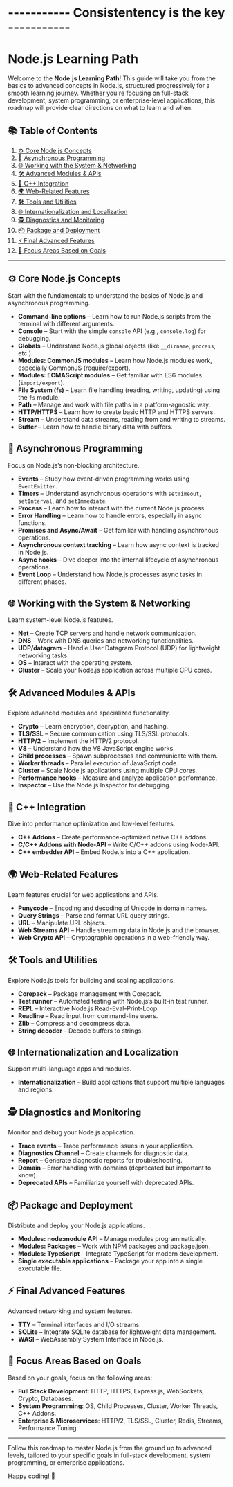# ----------- Consistentency is the key -----------

# Node.js Learning Path

Welcome to the **Node.js Learning Path**! This guide will take you from the basics to advanced concepts in Node.js, structured progressively for a smooth learning journey. Whether you're focusing on full-stack development, system programming, or enterprise-level applications, this roadmap will provide clear directions on what to learn and when.

## 📚 Table of Contents

1. [⚙️ Core Node.js Concepts](#️core-nodejs-concepts)
2. [🔄 Asynchronous Programming](#-asynchronous-programming)
3. [🌐 Working with the System & Networking](#-working-with-the-system--networking)
4. [🛠️ Advanced Modules & APIs](#-advanced-modules--apis)
5. [🔧 C++ Integration](#-c-integration)
6. [🌍 Web-Related Features](#-web-related-features)
7. [🛠️ Tools and Utilities](#-tools-and-utilities)
8. [🌐 Internationalization and Localization](#-internationalization-and-localization)
9. [🕵️ Diagnostics and Monitoring](#-diagnostics-and-monitoring)
10. [📦 Package and Deployment](#-package-and-deployment)
11. [⚡ Final Advanced Features](#-final-advanced-features)
12. [🎯 Focus Areas Based on Goals](#-focus-areas-based-on-goals)

---

## ⚙️ Core Node.js Concepts

Start with the fundamentals to understand the basics of Node.js and asynchronous programming.

- **Command-line options** – Learn how to run Node.js scripts from the terminal with different arguments.
- **Console** – Start with the simple `console` API (e.g., `console.log`) for debugging.
- **Globals** – Understand Node.js global objects (like `__dirname`, `process`, etc.).
- **Modules: CommonJS modules** – Learn how Node.js modules work, especially CommonJS (require/export).
- **Modules: ECMAScript modules** – Get familiar with ES6 modules (`import/export`).
- **File System (fs)** – Learn file handling (reading, writing, updating) using the `fs` module.
- **Path** – Manage and work with file paths in a platform-agnostic way.
- **HTTP/HTTPS** – Learn how to create basic HTTP and HTTPS servers.
- **Stream** – Understand data streams, reading from and writing to streams.
- **Buffer** – Learn how to handle binary data with buffers.

## 🔄 Asynchronous Programming

Focus on Node.js’s non-blocking architecture.

- **Events** – Study how event-driven programming works using `EventEmitter`.
- **Timers** – Understand asynchronous operations with `setTimeout`, `setInterval`, and `setImmediate`.
- **Process** – Learn how to interact with the current Node.js process.
- **Error Handling** – Learn how to handle errors, especially in async functions.
- **Promises and Async/Await** – Get familiar with handling asynchronous operations.
- **Asynchronous context tracking** – Learn how async context is tracked in Node.js.
- **Async hooks** – Dive deeper into the internal lifecycle of asynchronous operations.
- **Event Loop** – Understand how Node.js processes async tasks in different phases.

## 🌐 Working with the System & Networking

Learn system-level Node.js features.

- **Net** – Create TCP servers and handle network communication.
- **DNS** – Work with DNS queries and networking functionalities.
- **UDP/datagram** – Handle User Datagram Protocol (UDP) for lightweight networking tasks.
- **OS** – Interact with the operating system.
- **Cluster** – Scale your Node.js application across multiple CPU cores.

## 🛠️ Advanced Modules & APIs

Explore advanced modules and specialized functionality.

- **Crypto** – Learn encryption, decryption, and hashing.
- **TLS/SSL** – Secure communication using TLS/SSL protocols.
- **HTTP/2** – Implement the HTTP/2 protocol.
- **V8** – Understand how the V8 JavaScript engine works.
- **Child processes** – Spawn subprocesses and communicate with them.
- **Worker threads** – Parallel execution of JavaScript code.
- **Cluster** – Scale Node.js applications using multiple CPU cores.
- **Performance hooks** – Measure and analyze application performance.
- **Inspector** – Use the Node.js Inspector for debugging.

## 🔧 C++ Integration

Dive into performance optimization and low-level features.

- **C++ Addons** – Create performance-optimized native C++ addons.
- **C/C++ Addons with Node-API** – Write C/C++ addons using Node-API.
- **C++ embedder API** – Embed Node.js into a C++ application.

## 🌍 Web-Related Features

Learn features crucial for web applications and APIs.

- **Punycode** – Encoding and decoding of Unicode in domain names.
- **Query Strings** – Parse and format URL query strings.
- **URL** – Manipulate URL objects.
- **Web Streams API** – Handle streaming data in Node.js and the browser.
- **Web Crypto API** – Cryptographic operations in a web-friendly way.

## 🛠️ Tools and Utilities

Explore Node.js tools for building and scaling applications.

- **Corepack** – Package management with Corepack.
- **Test runner** – Automated testing with Node.js’s built-in test runner.
- **REPL** – Interactive Node.js Read-Eval-Print-Loop.
- **Readline** – Read input from command-line users.
- **Zlib** – Compress and decompress data.
- **String decoder** – Decode buffers to strings.

## 🌐 Internationalization and Localization

Support multi-language apps and modules.

- **Internationalization** – Build applications that support multiple languages and regions.

## 🕵️ Diagnostics and Monitoring

Monitor and debug your Node.js application.

- **Trace events** – Trace performance issues in your application.
- **Diagnostics Channel** – Create channels for diagnostic data.
- **Report** – Generate diagnostic reports for troubleshooting.
- **Domain** – Error handling with domains (deprecated but important to know).
- **Deprecated APIs** – Familiarize yourself with deprecated APIs.

## 📦 Package and Deployment

Distribute and deploy your Node.js applications.

- **Modules: node:module API** – Manage modules programmatically.
- **Modules: Packages** – Work with NPM packages and package.json.
- **Modules: TypeScript** – Integrate TypeScript for modern development.
- **Single executable applications** – Package your app into a single executable file.

## ⚡ Final Advanced Features

Advanced networking and system features.

- **TTY** – Terminal interfaces and I/O streams.
- **SQLite** – Integrate SQLite database for lightweight data management.
- **WASI** – WebAssembly System Interface in Node.js.

## 🎯 Focus Areas Based on Goals

Based on your goals, focus on the following areas:

- **Full Stack Development**: HTTP, HTTPS, Express.js, WebSockets, Crypto, Databases.
- **System Programming**: OS, Child Processes, Cluster, Worker Threads, C++ Addons.
- **Enterprise & Microservices**: HTTP/2, TLS/SSL, Cluster, Redis, Streams, Performance Tuning.

---

Follow this roadmap to master Node.js from the ground up to advanced levels, tailored to your specific goals in full-stack development, system programming, or enterprise applications.

Happy coding! 🎉
